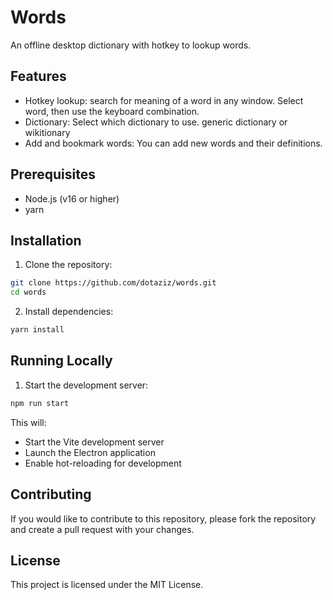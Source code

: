 # Words
An offline desktop dictionary with hotkey to lookup words.

## Features

- Hotkey lookup: search for meaning of a word in any window. Select word, then use the keyboard combination.
- Dictionary: Select which dictionary to use. generic dictionary or wikitionary
- Add and bookmark words: You can add new words and their definitions.

## Prerequisites

- Node.js (v16 or higher)
- yarn

## Installation

1. Clone the repository:

```bash
git clone https://github.com/dotaziz/words.git
cd words
```

2. Install dependencies:

```bash
yarn install
```

## Running Locally

1. Start the development server:

```bash
npm run start
```

This will:

- Start the Vite development server
- Launch the Electron application
- Enable hot-reloading for development


## Contributing

If you would like to contribute to this repository, please fork the repository and create a pull request with your changes.

## License

This project is licensed under the MIT License.